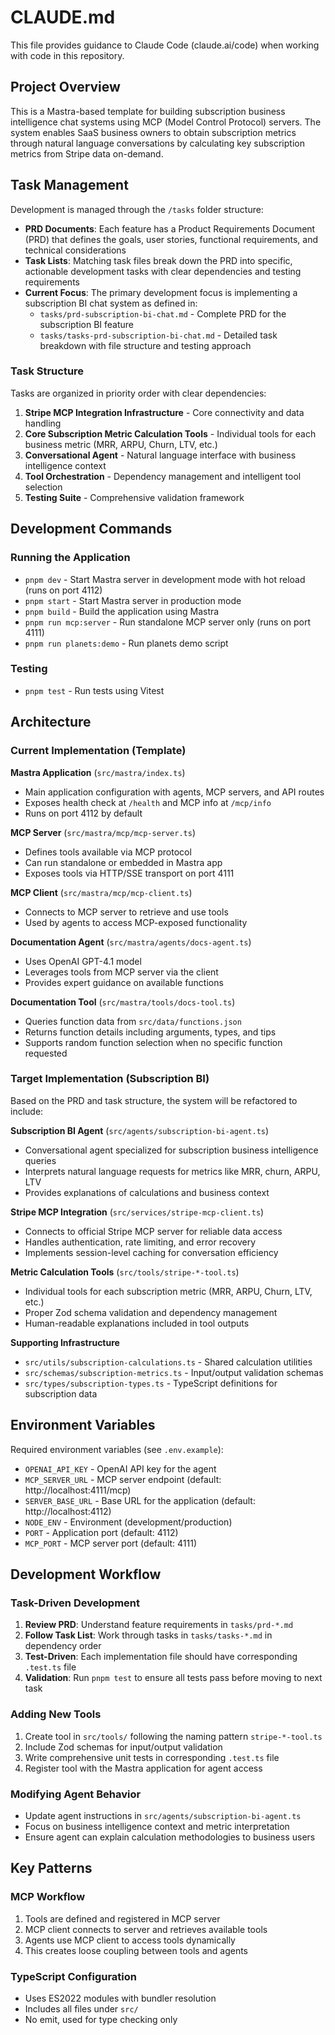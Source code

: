 # CLAUDE.md

This file provides guidance to Claude Code (claude.ai/code) when working with code in this repository.

## Project Overview

This is a Mastra-based template for building subscription business intelligence chat systems using MCP (Model Control Protocol) servers. The system enables SaaS business owners to obtain subscription metrics through natural language conversations by calculating key subscription metrics from Stripe data on-demand.

## Task Management

Development is managed through the `/tasks` folder structure:

- **PRD Documents**: Each feature has a Product Requirements Document (PRD) that defines the goals, user stories, functional requirements, and technical considerations
- **Task Lists**: Matching task files break down the PRD into specific, actionable development tasks with clear dependencies and testing requirements
- **Current Focus**: The primary development focus is implementing a subscription BI chat system as defined in:
  - `tasks/prd-subscription-bi-chat.md` - Complete PRD for the subscription BI feature
  - `tasks/tasks-prd-subscription-bi-chat.md` - Detailed task breakdown with file structure and testing approach

### Task Structure
Tasks are organized in priority order with clear dependencies:
1. **Stripe MCP Integration Infrastructure** - Core connectivity and data handling
2. **Core Subscription Metric Calculation Tools** - Individual tools for each business metric (MRR, ARPU, Churn, LTV, etc.)
3. **Conversational Agent** - Natural language interface with business intelligence context
4. **Tool Orchestration** - Dependency management and intelligent tool selection
5. **Testing Suite** - Comprehensive validation framework

## Development Commands

### Running the Application
- `pnpm dev` - Start Mastra server in development mode with hot reload (runs on port 4112)
- `pnpm start` - Start Mastra server in production mode
- `pnpm build` - Build the application using Mastra
- `pnpm run mcp:server` - Run standalone MCP server only (runs on port 4111)
- `pnpm run planets:demo` - Run planets demo script

### Testing
- `pnpm test` - Run tests using Vitest

## Architecture

### Current Implementation (Template)

**Mastra Application** (`src/mastra/index.ts`)
- Main application configuration with agents, MCP servers, and API routes
- Exposes health check at `/health` and MCP info at `/mcp/info`
- Runs on port 4112 by default

**MCP Server** (`src/mastra/mcp/mcp-server.ts`)
- Defines tools available via MCP protocol
- Can run standalone or embedded in Mastra app
- Exposes tools via HTTP/SSE transport on port 4111

**MCP Client** (`src/mastra/mcp/mcp-client.ts`)
- Connects to MCP server to retrieve and use tools
- Used by agents to access MCP-exposed functionality

**Documentation Agent** (`src/mastra/agents/docs-agent.ts`)
- Uses OpenAI GPT-4.1 model
- Leverages tools from MCP server via the client
- Provides expert guidance on available functions

**Documentation Tool** (`src/mastra/tools/docs-tool.ts`)
- Queries function data from `src/data/functions.json`
- Returns function details including arguments, types, and tips
- Supports random function selection when no specific function requested

### Target Implementation (Subscription BI)

Based on the PRD and task structure, the system will be refactored to include:

**Subscription BI Agent** (`src/agents/subscription-bi-agent.ts`)
- Conversational agent specialized for subscription business intelligence queries
- Interprets natural language requests for metrics like MRR, churn, ARPU, LTV
- Provides explanations of calculations and business context

**Stripe MCP Integration** (`src/services/stripe-mcp-client.ts`)
- Connects to official Stripe MCP server for reliable data access
- Handles authentication, rate limiting, and error recovery
- Implements session-level caching for conversation efficiency

**Metric Calculation Tools** (`src/tools/stripe-*-tool.ts`)
- Individual tools for each subscription metric (MRR, ARPU, Churn, LTV, etc.)
- Proper Zod schema validation and dependency management
- Human-readable explanations included in tool outputs

**Supporting Infrastructure**
- `src/utils/subscription-calculations.ts` - Shared calculation utilities
- `src/schemas/subscription-metrics.ts` - Input/output validation schemas  
- `src/types/subscription-types.ts` - TypeScript definitions for subscription data

## Environment Variables

Required environment variables (see `.env.example`):
- `OPENAI_API_KEY` - OpenAI API key for the agent
- `MCP_SERVER_URL` - MCP server endpoint (default: http://localhost:4111/mcp)
- `SERVER_BASE_URL` - Base URL for the application (default: http://localhost:4112)
- `NODE_ENV` - Environment (development/production)
- `PORT` - Application port (default: 4112)
- `MCP_PORT` - MCP server port (default: 4111)

## Development Workflow

### Task-Driven Development
1. **Review PRD**: Understand feature requirements in `tasks/prd-*.md`
2. **Follow Task List**: Work through tasks in `tasks/tasks-*.md` in dependency order
3. **Test-Driven**: Each implementation file should have corresponding `.test.ts` file
4. **Validation**: Run `pnpm test` to ensure all tests pass before moving to next task

### Adding New Tools
1. Create tool in `src/tools/` following the naming pattern `stripe-*-tool.ts`
2. Include Zod schemas for input/output validation
3. Write comprehensive unit tests in corresponding `.test.ts` file
4. Register tool with the Mastra application for agent access

### Modifying Agent Behavior
- Update agent instructions in `src/agents/subscription-bi-agent.ts`
- Focus on business intelligence context and metric interpretation
- Ensure agent can explain calculation methodologies to business users

## Key Patterns

### MCP Workflow
1. Tools are defined and registered in MCP server
2. MCP client connects to server and retrieves available tools
3. Agents use MCP client to access tools dynamically
4. This creates loose coupling between tools and agents

### TypeScript Configuration
- Uses ES2022 modules with bundler resolution
- Includes all files under `src/`
- No emit, used for type checking only